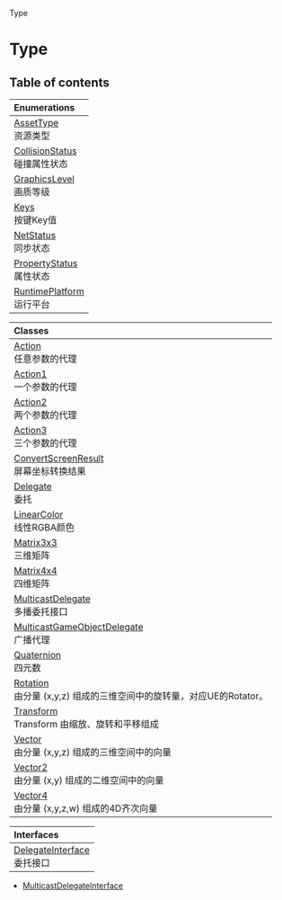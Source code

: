 Type

# Type <Badge type="tip" text="Namespace" /> 

## Table of contents

| Enumerations |
| :-----|
| [AssetType](../enums/Type.AssetType.md) <br> 资源类型|
| [CollisionStatus](../enums/Type.CollisionStatus.md) <br> 碰撞属性状态|
| [GraphicsLevel](../enums/Type.GraphicsLevel.md) <br> 画质等级|
| [Keys](../enums/Type.Keys.md) <br> 按键Key值|
| [NetStatus](../enums/Type.NetStatus.md) <br> 同步状态|
| [PropertyStatus](../enums/Type.PropertyStatus.md) <br> 属性状态|
| [RuntimePlatform](../enums/Type.RuntimePlatform.md) <br> 运行平台|

| Classes |
| :-----|
| [Action](../classes/Type.Action.md) <br> 任意参数的代理|
| [Action1](../classes/Type.Action1.md) <br> 一个参数的代理|
| [Action2](../classes/Type.Action2.md) <br> 两个参数的代理|
| [Action3](../classes/Type.Action3.md) <br> 三个参数的代理|
| [ConvertScreenResult](../classes/Type.ConvertScreenResult.md) <br> 屏幕坐标转换结果|
| [Delegate](../classes/Type.Delegate.md) <br> 委托|
| [LinearColor](../classes/Type.LinearColor.md) <br> 线性RGBA颜色|
| [Matrix3x3](../classes/Type.Matrix3x3.md) <br> 三维矩阵|
| [Matrix4x4](../classes/Type.Matrix4x4.md) <br> 四维矩阵|
| [MulticastDelegate](../classes/Type.MulticastDelegate.md) <br> 多播委托接口|
| [MulticastGameObjectDelegate](../classes/Type.MulticastGameObjectDelegate.md) <br> 广播代理|
| [Quaternion](../classes/Type.Quaternion.md) <br> 四元数|
| [Rotation](../classes/Type.Rotation.md) <br> 由分量 (x,y,z) 组成的三维空间中的旋转量，对应UE的Rotator。|
| [Transform](../classes/Type.Transform.md) <br> Transform 由缩放、旋转和平移组成|
| [Vector](../classes/Type.Vector.md) <br> 由分量 (x,y,z) 组成的三维空间中的向量|
| [Vector2](../classes/Type.Vector2.md) <br> 由分量 (x,y) 组成的二维空间中的向量|
| [Vector4](../classes/Type.Vector4.md) <br> 由分量 (x,y,z,w) 组成的4D齐次向量|

| Interfaces |
| :-----|
| [DelegateInterface](../interfaces/Type.DelegateInterface.md) <br> 委托接口|
- [MulticastDelegateInterface](../interfaces/Type.MulticastDelegateInterface.md)